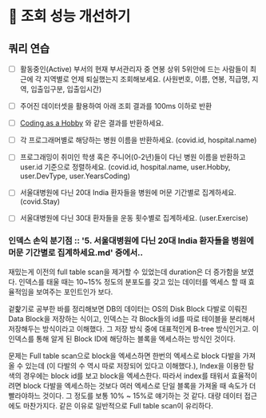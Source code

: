 # 🚀 조회 성능 개선하기

## 쿼리 연습

- [ ] 활동중인(Active) 부서의 현재 부서관리자 중 연봉 상위 5위안에 드는 사람들이 최근에 각 지역별로 언제 퇴실했는지 조회해보세요.
(사원번호, 이름, 연봉, 직급명, 지역, 입출입구분, 입출입시간)
- [ ] 주어진 데이터셋을 활용하여 아래 조회 결과를 100ms 이하로 반환
- [ ] [Coding as a  Hobby](https://insights.stackoverflow.com/survey/2018#developer-profile-_-coding-as-a-hobby) 와 같은 결과를 반환하세요.
- [ ] 각 프로그래머별로 해당하는 병원 이름을 반환하세요.  (covid.id, hospital.name)
- [ ] 프로그래밍이 취미인 학생 혹은 주니어(0-2년)들이 다닌 병원 이름을 반환하고 user.id 기준으로 정렬하세요. (covid.id, hospital.name, user.Hobby, user.DevType, user.YearsCoding)
- [ ] 서울대병원에 다닌 20대 India 환자들을 병원에 머문 기간별로 집계하세요. (covid.Stay)
- [ ] 서울대병원에 다닌 30대 환자들을 운동 횟수별로 집계하세요. (user.Exercise)


### 인덱스 손익 분기점 :: '5. 서울대병원에 다닌 20대 India 환자들을 병원에 머문 기간별로 집계하세요.md' 중에서..

재밌는게 이전의 full table scan을 제거할 수 있었는데 duration은 더 증가함을 보였다.
인덱스를 태울 때는 10~15% 정도의 분포도를 갖고 있는 데이터를 엑세스 할 때 효율적임을 보여주는 포인트인가 보다.

겉핥기로 공부한 바를 정리해보면 DB의 데이터는 OS의 Disk Block 다발로 이뤄진 Data Block을 저장하는 식이고, 인덱스는 각 Block들의 id를 따로 테이블을 분리해서 저장해두는 방식이라고 이해했다. 그 저장 방식 중에 대표적인게 B-tree 방식인거고. 이 인덱스를 통해 알게 된 Block ID에 해당하는 블록을 엑세스하는 방식인 것이다.

문제는 Full table scan으로 block을 엑세스하면 한번의 엑세스로 block 다발을 가져올 수 있는데 (이 다발의 수 역시 따로 저장되어 있다고 이해했다.), Index을 이용한 탐색의 경우에는 block id를 보고 block을 엑세스한다. 따라서 index를 태워서 효율적이려면 block 다발을 엑세스하는 것보다 여러 엑세스로 단일 블록을 가져올 때 속도가 더 빨라야하느 것이다. 그 정도를 보통 10% ~ 15%로 얘기하는 것 같다. 대량 데이터 접근에도 마찬가지다. 같은 이유로 일반적으로 Full table scan이 유리하다.

